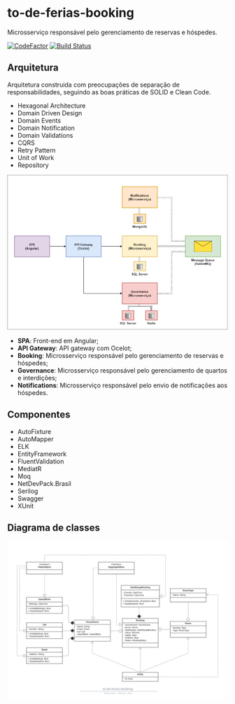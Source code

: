 # to-de-ferias-booking
Microsserviço responsável pelo gerenciamento de reservas e hóspedes.

[![CodeFactor](https://www.codefactor.io/repository/github/wesleycosta/to-de-ferias-booking/badge)](https://www.codefactor.io/repository/github/wesleycosta/to-de-ferias-booking)
[![Build Status](https://wlcosta.visualstudio.com/ToDeFeriasBooking/_apis/build/status/to-de-ferias-booking-ci?branchName=main)](https://wlcosta.visualstudio.com/ToDeFeriasBooking/_build/latest?definitionId=7&branchName=main)

## Arquitetura
Arquitetura construida com preocupações de separação de responsabilidades, seguindo as boas práticas de SOLID e Clean Code.

- Hexagonal Architecture
- Domain Driven Design
- Domain Events
- Domain Notification
- Domain Validations
- CQRS
- Retry Pattern
- Unit of Work
- Repository

<p align="center">
  <img src="./docs/architecture.png" />
</p>

- **SPA**: Front-end em Angular;
- **API Gateway**: API gateway com Ocelot;
- **Booking**: Microsserviço responsável pelo gerenciamento de reservas e hóspedes;
- **Governance**: Microsserviço responsável pelo gerenciamento de quartos e interdições;
- **Notifications**: Microsserviço responsável pelo envio de notificações aos hóspedes.

## Componentes
- AutoFixture
- AutoMapper
- ELK
- EntityFramework
- FluentValidation
- MediatR
- Moq
- NetDevPack.Brasil
- Serilog
- Swagger
- XUnit

## Diagrama de classes
<p align="center">
  <img src="./docs/class-diagram.png" />
</p>
